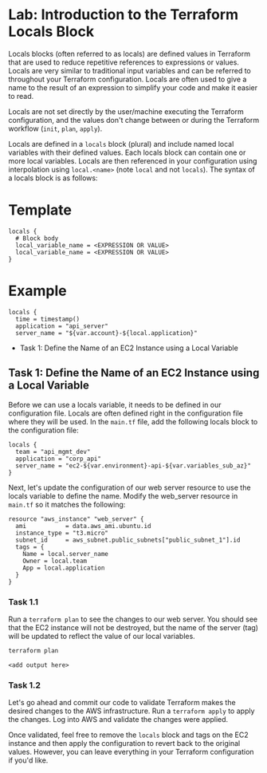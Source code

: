 # Lab: Introduction to the Terraform Locals Block

Locals blocks (often referred to as locals) are defined values in Terraform that are used to reduce repetitive references to expressions or values. Locals are very similar to traditional input variables and can be referred to throughout your Terraform configuration. Locals are often used to give a name to the result of an expression to simplify your code and make it easier to read.

Locals are not set directly by the user/machine executing the Terraform configuration, and the values don't change between or during the Terraform workflow (`init`, `plan`, `apply`).

Locals are defined in a `locals` block (plural) and include named local variables with their defined values. Each locals block can contain one or more local variables. Locals are then referenced in your configuration using interpolation using `local.<name>` (note `local` and not `locals`). The syntax of a locals block is as follows:

# Template

```hcl
locals {
  # Block body
  local_variable_name = <EXPRESSION OR VALUE>
  local_variable_name = <EXPRESSION OR VALUE>
}
```

# Example

```hcl
locals {
  time = timestamp()
  application = "api_server"
  server_name = "${var.account}-${local.application}"
```

- Task 1: Define the Name of an EC2 Instance using a Local Variable

## Task 1: Define the Name of an EC2 Instance using a Local Variable

Before we can use a locals variable, it needs to be defined in our configuration file. Locals are often defined right in the configuration file where they will be used. In the `main.tf` file, add the following locals block to the configuration file:

```hcl
locals {
  team = "api_mgmt_dev"
  application = "corp_api"
  server_name = "ec2-${var.environment}-api-${var.variables_sub_az}"
}
```

Next, let's update the configuration of our web server resource to use the locals variable to define the name. Modify the web_server resource in `main.tf` so it matches the following:

```hcl
resource "aws_instance" "web_server" {
  ami           = data.aws_ami.ubuntu.id
  instance_type = "t3.micro"
  subnet_id     = aws_subnet.public_subnets["public_subnet_1"].id
  tags = {
    Name = local.server_name
    Owner = local.team
    App = local.application
  }
}
```

### Task 1.1

Run a `terraform plan` to see the changes to our web server. You should see that the EC2 instance will not be destroyed, but the name of the server (tag) will be updated to reflect the value of our local variables.

```bash
terraform plan
```

```text
<add output here>
```

### Task 1.2

Let's go ahead and commit our code to validate Terraform makes the desired changes to the AWS infrastructure. Run a `terraform apply` to apply the changes. Log into AWS and validate the changes were applied.

Once validated, feel free to remove the `locals` block and tags on the EC2 instance and then apply the configuration to revert back to the original values. However, you can leave everything in your Terraform configuration if you'd like.
